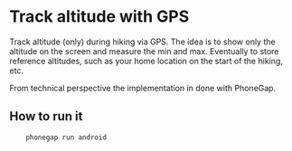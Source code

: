 Track altitude with GPS
=======================

Track altitude (only) during hiking via GPS. The idea is to show only the altitude on the screen and measure the min and max.
Eventually to store reference altitudes, such as your home location on the start of the hiking, etc.

From technical perspective the implementation in done with PhoneGap.

## How to run it

        phonegap run android
